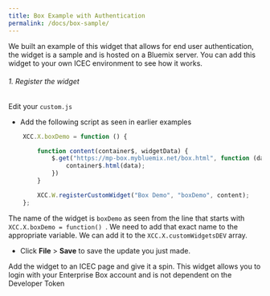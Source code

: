 ```yaml
---
title: Box Example with Authentication
permalink: /docs/box-sample/
---
```


<a name="top"/>

We built an example of this widget that allows for end user authentication, the widget is a sample and is hosted on a Bluemix server.  You can add this widget to your own ICEC environment to see how it works.  


###### 1. Register the widget

Edit your `custom.js`

- Add the following script as seen in earlier examples

```javascript
	XCC.X.boxDemo = function () {

		function content(container$, widgetData) {
			$.get("https://mp-box.mybluemix.net/box.html", function (data) {
				container$.html(data);
			})
		}

		XCC.W.registerCustomWidget("Box Demo", "boxDemo", content);
	};
```

The name of the widget is `boxDemo` as seen from the line that starts with `XCC.X.boxDemo = function() `.  We need to add that exact name to the appropriate variable.  We can add it to the `XCC.X.customWidgetsDEV` array.
<br/>

- Click **File** > **Save** to save the update you just made.

Add the widget to an ICEC page and give it a spin.  This widget allows you to login with your Enterprise Box account and is not dependent on the Developer Token

<br/>




